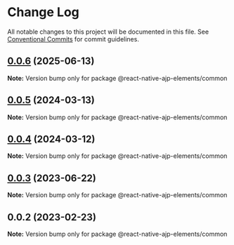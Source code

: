 # Change Log

All notable changes to this project will be documented in this file.
See [Conventional Commits](https://conventionalcommits.org) for commit guidelines.

## [0.0.6](https://github.com/ajp8164/react-native-ajp-elements/compare/@react-native-ajp-elements/common@0.0.5...@react-native-ajp-elements/common@0.0.6) (2025-06-13)

**Note:** Version bump only for package @react-native-ajp-elements/common

## [0.0.5](https://github.com/ajp8164/react-native-ajp-elements/compare/@react-native-ajp-elements/common@0.0.4...@react-native-ajp-elements/common@0.0.5) (2024-03-13)

**Note:** Version bump only for package @react-native-ajp-elements/common

## [0.0.4](https://github.com/ajp8164/react-native-ajp-elements/compare/@react-native-ajp-elements/common@0.0.3...@react-native-ajp-elements/common@0.0.4) (2024-03-12)

**Note:** Version bump only for package @react-native-ajp-elements/common

## [0.0.3](https://github.com/ajp8164/react-native-ajp-elements/compare/@react-native-ajp-elements/common@0.0.2...@react-native-ajp-elements/common@0.0.3) (2023-06-22)

**Note:** Version bump only for package @react-native-ajp-elements/common

## 0.0.2 (2023-02-23)

**Note:** Version bump only for package @react-native-ajp-elements/common

